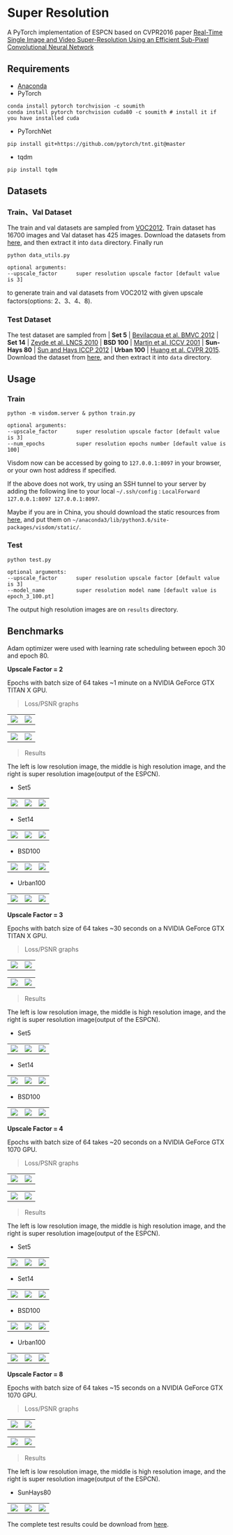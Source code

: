 # Super Resolution
A PyTorch implementation of ESPCN based on CVPR2016 paper 
[Real-Time Single Image and Video Super-Resolution Using an Efficient Sub-Pixel Convolutional Neural Network](https://arxiv.org/abs/1609.05158)

## Requirements
- [Anaconda](https://www.anaconda.com/download/)
- PyTorch
```
conda install pytorch torchvision -c soumith
conda install pytorch torchvision cuda80 -c soumith # install it if you have installed cuda
```
- PyTorchNet
```
pip install git+https://github.com/pytorch/tnt.git@master
```
- tqdm
```
pip install tqdm
```

## Datasets

### Train、Val Dataset
The train and val datasets are sampled from [VOC2012](http://cvlab.postech.ac.kr/~mooyeol/pascal_voc_2012/).
Train dataset has 16700 images and Val dataset has 425 images.
Download the datasets from [here](https://pan.baidu.com/s/1c17nfeo), 
and then extract it into `data` directory. Finally run
```
python data_utils.py

optional arguments:
--upscale_factor      super resolution upscale factor [default value is 3]
```
to generate train and val datasets from VOC2012 with given upscale factors(options: 2、3、4、8).

### Test Dataset
The test dataset are sampled from 
| **Set 5** |  [Bevilacqua et al. BMVC 2012](http://people.rennes.inria.fr/Aline.Roumy/results/SR_BMVC12.html)
| **Set 14** |  [Zeyde et al. LNCS 2010](https://sites.google.com/site/romanzeyde/research-interests)
| **BSD 100** | [Martin et al. ICCV 2001](https://www.eecs.berkeley.edu/Research/Projects/CS/vision/bsds/)
| **Sun-Hays 80** | [Sun and Hays ICCP 2012](http://cs.brown.edu/~lbsun/SRproj2012/SR_iccp2012.html)
| **Urban 100** | [Huang et al. CVPR 2015](https://sites.google.com/site/jbhuang0604/publications/struct_sr).
Download the dataset from [here](https://pan.baidu.com/s/1nuGyn8l), and then extract it into `data` directory.

## Usage

### Train

```
python -m visdom.server & python train.py

optional arguments:
--upscale_factor      super resolution upscale factor [default value is 3]
--num_epochs          super resolution epochs number [default value is 100]
```
Visdom now can be accessed by going to `127.0.0.1:8097` in your browser, 
or your own host address if specified.

If the above does not work, try using an SSH tunnel to your server by 
adding the following line to your local `~/.ssh/config` :
`LocalForward 127.0.0.1:8097 127.0.0.1:8097`.

Maybe if you are in China, you should download the static resources from 
[here](https://pan.baidu.com/s/1hr80UbU), and put them on 
`~/anaconda3/lib/python3.6/site-packages/visdom/static/`.

### Test
```
python test.py

optional arguments:
--upscale_factor      super resolution upscale factor [default value is 3]
--model_name          super resolution model name [default value is epoch_3_100.pt]
```
The output high resolution images are on `results` directory.

## Benchmarks
Adam optimizer were used with learning rate scheduling between epoch 30 and epoch 80.

**Upscale Factor = 2**

Epochs with batch size of 64 takes ~1 minute on a NVIDIA GeForce GTX TITAN X GPU. 

> Loss/PSNR graphs

<table>
  <tr>
    <td>
     <img src="images/2_trainloss.png"/>
    </td>
    <td>
     <img src="images/2_valloss.png"/>
    </td>
  </tr>
</table>
<table>
  <tr>
    <td>
     <img src="images/2_trainpsnr.png"/>
    </td>
    <td>
     <img src="images/2_valpsnr.png"/>
    </td>
  </tr>
</table>

> Results

The left is low resolution image, the middle is high resolution image, and 
the right is super resolution image(output of the ESPCN).

- Set5
<table>
  <tr>
    <td>
     <img src="images/2_LR_Set5_004.png"/>
    </td>
    <td>
     <img src="images/2_HR_Set5_004.png"/>
    </td>
    <td>
     <img src="images/2_SR_Set5_004.png"/>
    </td>
  </tr>
</table>

- Set14
<table>
  <tr>
    <td>
     <img src="images/2_LR_Set14_001.png"/>
    </td>
    <td>
     <img src="images/2_HR_Set14_001.png"/>
    </td>
    <td>
     <img src="images/2_SR_Set14_001.png"/>
    </td>
  </tr>
</table>

- BSD100
<table>
  <tr>
    <td>
     <img src="images/2_LR_BSD100_063.png"/>
    </td>
    <td>
     <img src="images/2_HR_BSD100_063.png"/>
    </td>
    <td>
     <img src="images/2_SR_BSD100_063.png"/>
    </td>
  </tr>
</table>

- Urban100
<table>
  <tr>
    <td>
     <img src="images/2_LR_Urban100_014.png"/>
    </td>
    <td>
     <img src="images/2_HR_Urban100_014.png"/>
    </td>
    <td>
     <img src="images/2_SR_Urban100_014.png"/>
    </td>
  </tr>
</table>

**Upscale Factor = 3**

Epochs with batch size of 64 takes ~30 seconds on a NVIDIA GeForce GTX TITAN X GPU. 

> Loss/PSNR graphs

<table>
  <tr>
    <td>
     <img src="images/3_trainloss.png"/>
    </td>
    <td>
     <img src="images/3_valloss.png"/>
    </td>
  </tr>
</table>
<table>
  <tr>
    <td>
     <img src="images/3_trainpsnr.png"/>
    </td>
    <td>
     <img src="images/3_valpsnr.png"/>
    </td>
  </tr>
</table>

> Results

The left is low resolution image, the middle is high resolution image, and 
the right is super resolution image(output of the ESPCN).

- Set5
<table>
  <tr>
    <td>
     <img src="images/3_LR_Set5_004.png"/>
    </td>
    <td>
     <img src="images/3_HR_Set5_004.png"/>
    </td>
    <td>
     <img src="images/3_SR_Set5_004.png"/>
    </td>
  </tr>
</table>

- Set14
<table>
  <tr>
    <td>
     <img src="images/3_LR_Set14_001.png"/>
    </td>
    <td>
     <img src="images/3_HR_Set14_001.png"/>
    </td>
    <td>
     <img src="images/3_SR_Set14_001.png"/>
    </td>
  </tr>
</table>

- BSD100
<table>
  <tr>
    <td>
     <img src="images/3_LR_BSD100_063.png"/>
    </td>
    <td>
     <img src="images/3_HR_BSD100_063.png"/>
    </td>
    <td>
     <img src="images/3_SR_BSD100_063.png"/>
    </td>
  </tr>
</table>

**Upscale Factor = 4**

Epochs with batch size of 64 takes ~20 seconds on a NVIDIA GeForce GTX 1070 GPU. 

> Loss/PSNR graphs

<table>
  <tr>
    <td>
     <img src="images/4_trainloss.png"/>
    </td>
    <td>
     <img src="images/4_valloss.png"/>
    </td>
  </tr>
</table>
<table>
  <tr>
    <td>
     <img src="images/4_trainpsnr.png"/>
    </td>
    <td>
     <img src="images/4_valpsnr.png"/>
    </td>
  </tr>
</table>

> Results

The left is low resolution image, the middle is high resolution image, and 
the right is super resolution image(output of the ESPCN).

- Set5
<table>
  <tr>
    <td>
     <img src="images/4_LR_Set5_004.png"/>
    </td>
    <td>
     <img src="images/4_HR_Set5_004.png"/>
    </td>
    <td>
     <img src="images/4_SR_Set5_004.png"/>
    </td>
  </tr>
</table>

- Set14
<table>
  <tr>
    <td>
     <img src="images/4_LR_Set14_001.png"/>
    </td>
    <td>
     <img src="images/4_HR_Set14_001.png"/>
    </td>
    <td>
     <img src="images/4_SR_Set14_001.png"/>
    </td>
  </tr>
</table>

- BSD100
<table>
  <tr>
    <td>
     <img src="images/4_LR_BSD100_063.png"/>
    </td>
    <td>
     <img src="images/4_HR_BSD100_063.png"/>
    </td>
    <td>
     <img src="images/4_SR_BSD100_063.png"/>
    </td>
  </tr>
</table>

- Urban100
<table>
  <tr>
    <td>
     <img src="images/4_LR_Urban100_014.png"/>
    </td>
    <td>
     <img src="images/4_HR_Urban100_014.png"/>
    </td>
    <td>
     <img src="images/4_SR_Urban100_014.png"/>
    </td>
  </tr>
</table>

**Upscale Factor = 8**

Epochs with batch size of 64 takes ~15 seconds on a NVIDIA GeForce GTX 1070 GPU. 

> Loss/PSNR graphs

<table>
  <tr>
    <td>
     <img src="images/8_trainloss.png"/>
    </td>
    <td>
     <img src="images/8_valloss.png"/>
    </td>
  </tr>
</table>
<table>
  <tr>
    <td>
     <img src="images/8_trainpsnr.png"/>
    </td>
    <td>
     <img src="images/8_valpsnr.png"/>
    </td>
  </tr>
</table>

> Results

The left is low resolution image, the middle is high resolution image, and 
the right is super resolution image(output of the ESPCN).

- SunHays80
<table>
  <tr>
    <td>
     <img src="images/8_LR_SunHays80_053.png"/>
    </td>
    <td>
     <img src="images/8_HR_SunHays80_053.png"/>
    </td>
    <td>
     <img src="images/8_SR_SunHays80_053.png"/>
    </td>
  </tr>
</table>

The complete test results could be download from [here](https://pan.baidu.com/s/1eS5x5HC).